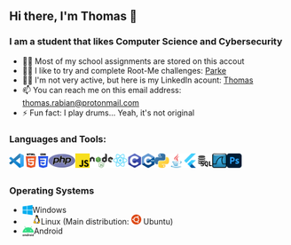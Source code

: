 ## Hi there, I'm Thomas 👋

### I am a student that likes Computer Science and Cybersecurity 

- 👨‍🎓 Most of my school assignments are stored on this accout
- 👨‍💻 I like to try and complete Root-Me challenges: [Parke](https://www.root-me.org/Parke)
- 👨‍💼 I'm not very active, but here is my LinkedIn acount: [Thomas](https://www.linkedin.com/in/thomasrabian/)
- 📫 You can reach me on this email address: thomas.rabian@protonmail.com
- ⚡ Fun fact: I play drums... Yeah, it's not original


### Languages and Tools:

<img align="left" height="26px" alt="Visual Studio Code" src="images/vscode.png">
<img align="left" height="26px" alt="HTML5" src="images/html.png">
<img align="left" height="26px" alt="CSS3" src="images/css.png">
<img align="left" height="26px" alt="PHP" src="images/php.png">
<img align="left" height="26px" alt="JavaScript" src="images/js.png">
<img align="left" height="26px" alt="Node.js" src="images/node.png"></a>
<img align="left" height="26px" alt="React" src="images/react.png">
<img align="left" height="26px" alt="C" src="images/c.png">
<img align="left" height="26px" alt="C++" src="images/c++.png">
<img align="left" height="26px" alt="Python" src="images/python.png">
<img align="left" height="26px" alt="Java" src="images/java.png">
<img align="left" height="26px" alt="Flutter" src="images/flutter.png">
<img align="left" height="26px" alt="SQL" src="images/sql.png">
<img align="left" height="26px" alt="Wireshark" src="images/wireshark.png">
<img align="left" height="26px" alt="Photoshop" src="images/photoshop.png">

<br>
<br>

### Operating Systems

- <img align="left" height="18px" alt="Windows" src="images/windows.png"> Windows 
- <img align="left" height="18px" alt="Linux" src="images/linux.png"> Linux (Main distribution: <img height="18px" alt="Ubuntu" src="images/ubuntu.png"> Ubuntu)
- <img align="left" height="18px" alt="Android" src="images/android.png"> Android